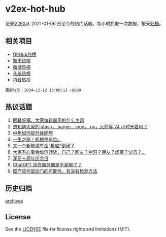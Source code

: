 # v2ex-hot-hub

 记录[V2EX](https://www.v2ex.com/)从 2021-01-06 日至今的热门话题。每小时抓取一次数据，按天[归档](archives)。
 
 ## 相关项目

- [GitHub热榜](https://github.com/it985/github-hot-hub)
- [知乎热榜](https://github.com/it985/zhihu-hot-hub)
- [微博热榜](https://github.com/it985/weibo-hot-hub)
- [头条热榜](https://github.com/it985/toutiao-hot-hub)
- [抖音热榜](https://github.com/it985/douyin-hot-hub)


 `更新时间：2024-12-12 13:08:13 +0800`

## 热议话题

1. [眼睛好痛，大家编辑器用的什么主题](https://www.v2ex.com/t/1096767)
1. [想知道大家的 stash， surge， loon， qx，火箭等 24 小时开着吗？](https://www.v2ex.com/t/1096713)
1. [中年如何提升体能啊](https://www.v2ex.com/t/1096886)
1. [一生之敌！机械停车位。](https://www.v2ex.com/t/1096905)
1. [又一个新能源车企“极越”倒闭了](https://www.v2ex.com/t/1096899)
1. [大家有心事会如何倾诉，自己？网友？树洞？朋友？闺蜜？父母？…](https://www.v2ex.com/t/1096831)
1. [润纽十周年纪念日](https://www.v2ex.com/t/1096872)
1. [ChatGPT 现在服务器是不是崩了？](https://www.v2ex.com/t/1096873)
1. [国产软件留后门的可能性，有没有检测方法](https://www.v2ex.com/t/1096912)

## 历史归档

[archives](archives)

## License

See the [LICENSE](LICENSE) file for license rights and limitations (MIT).
